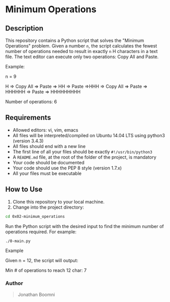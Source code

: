 # Minimum Operations

## Description

This repository contains a Python script that solves the "Minimum Operations" problem. Given a number `n`, the script calculates the fewest number of operations needed to result in exactly `n` H characters in a text file. The text editor can execute only two operations: Copy All and Paste.

Example:

n = 9

H => Copy All => Paste => HH => Paste =>HHH => Copy All => Paste => HHHHHH => Paste => HHHHHHHHH

Number of operations: 6

## Requirements

- Allowed editors: vi, vim, emacs
- All files will be interpreted/compiled on Ubuntu 14.04 LTS using python3 (version 3.4.3)
- All files should end with a new line
- The first line of all your files should be exactly `#!/usr/bin/python3`
- A `README.md` file, at the root of the folder of the project, is mandatory
- Your code should be documented
- Your code should use the PEP 8 style (version 1.7.x)
- All your files must be executable

## How to Use

1. Clone this repository to your local machine.
2. Change into the project directory:

```bash
cd 0x02-minimum_operations
```

Run the Python script with the desired input to find the minimum number of operations required. For example:

```
./0-main.py
```
Example

Given n = 12, the script will output:

Min # of operations to reach 12 char: 7

### Author
> Jonathan Boomni